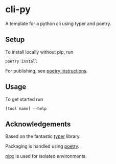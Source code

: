 # cli-py

A template for a python cli using typer and poetry.

## Setup

To install locally without pip, run

`poetry install`

For publishing, see [poetry instructions](https://typer.tiangolo.com/tutorial/package/#try-your-cli-program).

## Usage

To get started run

`[tool name] --help`

## Acknowledgements

Based on the fantastic [typer](https://typer.tiangolo.com) library.

Packaging is handled using [poetry](https://python-poetry.org/).

[pipx](https://github.com/pypa/pipx) is used for isolated environments.
